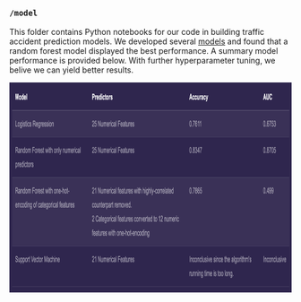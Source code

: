 ### `/model`

This folder contains Python notebooks for our code in building traffic accident prediction models. We developed several [models](https://kteo7.pythonanywhere.com/exploration#four) and found that a random forest model displayed the best performance. A summary model performance is provided below. With further hyperparameter tuning, we belive we can yield better results.

<img align="center" height="375" src="https://github.com/katannyak/UK-Traffic-Accident-Analysis-and-Visualization/blob/master/data_viz/model_performance.png">


